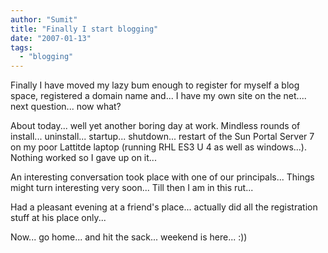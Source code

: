 ```yaml
---
author: "Sumit"
title: "Finally I start blogging"
date: "2007-01-13"
tags: 
  - "blogging"
---
```


Finally I have moved my lazy bum enough to register for myself a blog space, registered a domain name and... I have my own site on the net.... next question... now what?

About today... well yet another boring day at work. Mindless rounds of install... uninstall... startup... shutdown... restart of the Sun Portal Server 7 on my poor Lattitde laptop (running RHL ES3 U 4 as well as windows...). Nothing worked so I gave up on it...

An interesting conversation took place with one of our principals... Things might turn interesting very soon... Till then I am in this rut...

Had a pleasant evening at a friend's place... actually did all the registration stuff at his place only...

Now... go home... and hit the sack... weekend is here... :))
